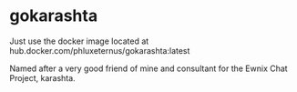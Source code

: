 # gokarashta  

Just use the docker image located at hub.docker.com/phluxeternus/gokarashta:latest  

Named after a very good friend of mine and consultant for the Ewnix Chat Project, karashta.
